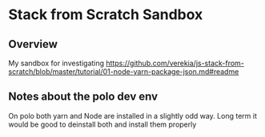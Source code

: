 # Stack from Scratch Sandbox #
## Overview ##
My sandbox for investigating https://github.com/verekia/js-stack-from-scratch/blob/master/tutorial/01-node-yarn-package-json.md#readme

## Notes about the polo dev env ##
On polo both yarn and Node are installed in a slightly odd way. Long term it would be good to deinstall both and install them properly
